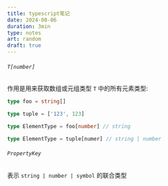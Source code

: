 ```yaml
---
title: typescript笔记
date: 2024-08-06
duration: 3min
type: notes
art: random
draft: true
---
```


###### `T[number]`

作用是用来获取数组或元组类型 `T` 中的所有元素类型:

```ts
type foo = string[]

type tuple = ['123', 123]

type ElementType = foo[number] // string

type ElementType = tuple[numer] // string | number
```

###### `PropertyKey`

表示 `string | number | symbol` 的联合类型
